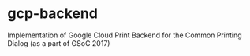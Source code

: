 # gcp-backend
Implementation of Google Cloud Print Backend for the Common Printing Dialog (as a part of GSoC 2017)
